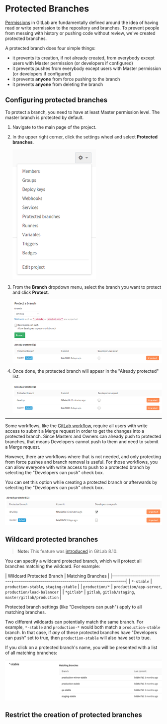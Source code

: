 # Protected Branches

[Permissions](../permissions.md) in GitLab are fundamentally defined around the
idea of having read or write permission to the repository and branches. To
prevent people from messing with history or pushing code without review, we've
created protected branches.

A protected branch does four simple things:

- it prevents its creation, if not already created, from everybody except users
  with Master permission (or developers if configured)
- it prevents pushes from everybody except users with Master permission (or
  developers if configured)
- it prevents **anyone** from force pushing to the branch
- it prevents **anyone** from deleting the branch

## Configuring protected branches

To protect a branch, you need to have at least Master permission level. The
master branch is protected by default.

1. Navigate to the main page of the project.
1. In the upper right corner, click the settings wheel and select **Protected branches**.

    ![Project settings list](img/project_settings_list.png)

1. From the **Branch** dropdown menu, select the branch you want to protect and
   click **Protect**.

    ![Protected branches page](img/protected_branches_page.png)

1. Once done, the protected branch will appear in the "Already protected" list.

    ![Protected branches list](img/protected_branches_list.png)

---

Some workflows, like the [GitLab workflow](../../workflow/gitlab_flow.md),
require all users with write access to submit a Merge request in order to get
the changes into a protected branch. Since Masters and Owners can already push
to protected branches, that means Developers cannot push to them and need to
submit a Merge request.

However, there are workflows where that is not needed, and only protecting from
force pushes and branch removal is useful. For those workflows, you can allow
everyone with write access to push to a protected branch by selecting the
"Developers can push" check box.

You can set this option while creating a protected branch or afterwards by
selecting the "Developers can push" check box.

![Developers can push](img/protected_branches_devs_can_push.png)

## Wildcard protected branches

>**Note:**
This feature was [introduced][ce-4665] in GitLab 8.10.

You can specify a wildcard protected branch, which will protect all branches
matching the wildcard. For example:

| Wildcard Protected Branch | Matching Branches                                      |
|---------------------------+--------------------------------------------------------|
| `*-stable`                | `production-stable`, `staging-stable`                  |
| `production/*`            | `production/app-server`, `production/load-balancer`    |
| `*gitlab*`                | `gitlab`, `gitlab/staging`, `master/gitlab/production` |

Protected branch settings (like "Developers can push") apply to all matching
branches.

Two different wildcards can potentially match the same branch. For example,
`*-stable` and `production-*` would both match a `production-stable` branch.
In that case, if _any_ of these protected branches have "Developers can push"
set to true, then `production-stable` will also have set to true.

If you click on a protected branch's name, you will be presented with a list of
all matching branches:

![Protected branch matches](img/protected_branches_matches.png)

## Restrict the creation of protected branches


[ce-4665]: https://gitlab.com/gitlab-org/gitlab-ce/merge_requests/4665
